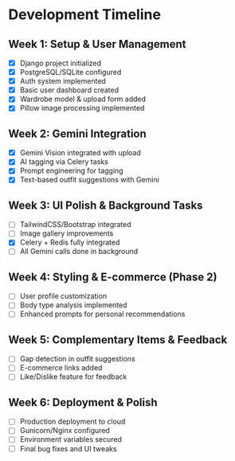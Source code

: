 # Development Timeline

## Week 1: Setup & User Management
- [x] Django project initialized
- [x] PostgreSQL/SQLite configured
- [x] Auth system implemented
- [x] Basic user dashboard created
- [x] Wardrobe model & upload form added
- [x] Pillow image processing implemented

## Week 2: Gemini Integration
- [x] Gemini Vision integrated with upload
- [x] AI tagging via Celery tasks
- [x] Prompt engineering for tagging
- [x] Text-based outfit suggestions with Gemini

## Week 3: UI Polish & Background Tasks
- [ ] TailwindCSS/Bootstrap integrated
- [ ] Image gallery improvements
- [x] Celery + Redis fully integrated
- [ ] All Gemini calls done in background

## Week 4: Styling & E-commerce (Phase 2)
- [ ] User profile customization
- [ ] Body type analysis implemented
- [ ] Enhanced prompts for personal recommendations

## Week 5: Complementary Items & Feedback
- [ ] Gap detection in outfit suggestions
- [ ] E-commerce links added
- [ ] Like/Dislike feature for feedback

## Week 6: Deployment & Polish
- [ ] Production deployment to cloud
- [ ] Gunicorn/Nginx configured
- [ ] Environment variables secured
- [ ] Final bug fixes and UI tweaks
